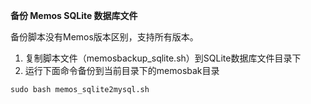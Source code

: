 **备份 Memos SQLite 数据库文件**

备份脚本没有Memos版本区别，支持所有版本。
1. 复制脚本文件（memosbackup_sqlite.sh）到SQLite数据库文件目录下
2. 运行下面命令备份到当前目录下的memosbak目录
```
sudo bash memos_sqlite2mysql.sh
```
